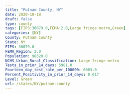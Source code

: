 ```yaml
---
title: "Putnam County, NY"
date: 2020-10-18
draft: false
type: county
tags: [FIPS:36079.0,FEMA:2.0,Large fringe metro,Green]
categories: [NY]
County: Putnam County
State: NY
FIPS: 36079.0
FEMA_Region: 2.0
Population: 98320.0
NCHS_Urban_Rural_Classification: Large fringe metro
Tests_in_prior_14_days: 5981.0
Fourteen_day_test_rate_per_100000: 6083.0
Percent_Positivity_in_prior_14_days: 0.017
Level: Green
url: /states/NY/putnam-county
---
```



